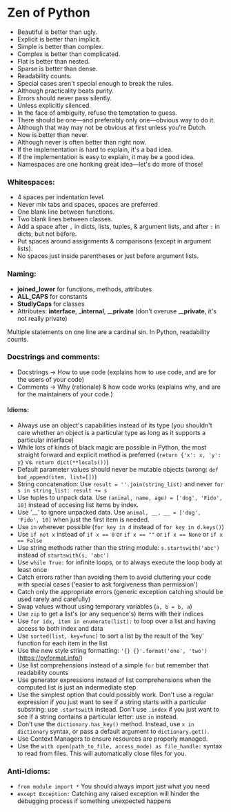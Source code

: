 # Zen of Python

- Beautiful is better than ugly.
- Explicit is better than implicit.
- Simple is better than complex.
- Complex is better than complicated.
- Flat is better than nested.
- Sparse is better than dense.
- Readability counts.
- Special cases aren't special enough to break the rules.
- Although practicality beats purity.
- Errors should never pass silently.
- Unless explicitly silenced.
- In the face of ambiguity, refuse the temptation to guess.
- There should be one—and preferably only one—obvious way to do it.
- Although that way may not be obvious at first unless you're Dutch.
- Now is better than never.
- Although never is often better than right now.
- If the implementation is hard to explain, it's a bad idea.
- If the implementation is easy to explain, it may be a good idea.
- Namespaces are one honking great idea—let's do more of those!


### Whitespaces:
- 4 spaces per indentation level.
- Never mix tabs and spaces, spaces are preferred
- One blank line between functions.
- Two blank lines between classes.
- Add a space after `,` in dicts, lists, tuples, & argument lists, and after `:` in dicts, but not before.
- Put spaces around assignments & comparisons (except in argument lists).
- No spaces just inside parentheses or just before argument lists.

### Naming:
- __joined_lower__ for functions, methods, attributes
- __ALL_CAPS__ for constants
- __StudlyCaps__ for classes
- Attributes: __interface__, ___internal__, ____private__  (don't overuse ____private__, it's not really private)

Multiple statements on one line are a cardinal sin. In Python, readability counts.

### Docstrings and comments:
- Docstrings -> How to use code (explains how to use code, and are for the users of your code)
- Comments -> Why (rationale) & how code works (explains why, and are for the maintainers of your code.)

#### Idioms:
- Always use an object's capabilities instead of its type (you shouldn't care whether an object is a particular type as long as it supports a particular interface)
- While lots of kinds of black magic are possible in Python, the most straight forward and explicit method is preferred (`return {'x': x, 'y': y}` vs. `return dict(**locals())`)
- Default parameter values should never be mutable objects (wrong: `def bad_append(item, list=[])`)
- String concatenation: Use `result = ''.join(string_list)` and never `for s in string_list: result += s`
- Use tuples to unpack data. Use `(animal, name, age) = ['dog', 'Fido', 10]` instead of accesing list items by index.
- Use '__' to ignore unpacked data. Use `animal, __, __ = ['dog', 'Fido', 10]` when just the first item is needed.
- Use `in` wherever possible (`for key in d` instead of `for key in d.keys()`)
- Use `if not x` instead of `if x == 0` or `if x == ""` or `if x == None` or `if x == False`
- Use string methods rather than the string module: `s.startswith('abc')` instead of `startswith(s, 'abc')`
- Use `while True:` for infinite loops, or to always execute the loop body at least once
- Catch errors rather than avoiding them to avoid cluttering your code with special cases ('easier to ask forgiveness than permission')
- Catch only the appropriate errors (generic exception catching should be used rarely and carefully)
- Swap values without using temporary variables (`a, b = b, a`)
- Use `zip` to get a list's (or any sequence's) items with their indices
- Use `for idx, item in enumerate(list):` to loop over a list and having access to both index and data
- Use `sorted(list, key=func)` to sort a list by the result of the 'key' function for each item in the list
- Use the new style string formatting: `'{} {}'.format('one', 'two')` (https://pyformat.info/)
- Use list comprehensions instead of a simple `for` but remember that readability counts
- Use generator expressions instead of list comprehensions when the computed list is just an indermediate step
- Use the simplest option that could possibly work. Don't use a regular expression if you just want to see if a string starts with a particular substring: use `.startswith` instead. Don't use `.index` if you just want to see if a string contains a particular letter: use `in` instead.
- Don’t use the `dictionary.has_key()` method. Instead, use `x in dictionary` syntax, or pass a default argument to `dictionary.get()`.
- Use Context Managers to ensure resources are properly managed.
- Use the `with open(path_to_file, access_mode) as file_handle:` syntax to read from files. This will automatically close files for you.


### Anti-Idioms:
- `from module import *` You should always import just what you need
- `except Exception:` Catching any raised exception will hinder the debugging process if something unexpected happens
